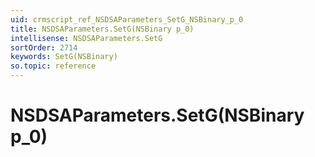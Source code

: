 ```yaml
---
uid: crmscript_ref_NSDSAParameters_SetG_NSBinary_p_0
title: NSDSAParameters.SetG(NSBinary p_0)
intellisense: NSDSAParameters.SetG
sortOrder: 2714
keywords: SetG(NSBinary)
so.topic: reference
---
```


# NSDSAParameters.SetG(NSBinary p_0)

